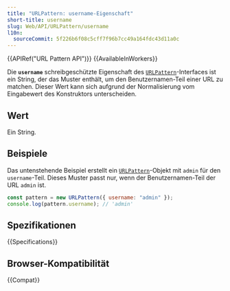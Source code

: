 ```yaml
---
title: "URLPattern: username-Eigenschaft"
short-title: username
slug: Web/API/URLPattern/username
l10n:
  sourceCommit: 5f226b6f08c5cff7f96b7cc49a164fdc43d11a0c
---
```


{{APIRef("URL Pattern API")}} {{AvailableInWorkers}}

Die **`username`** schreibgeschützte Eigenschaft des [`URLPattern`](/de/docs/Web/API/URLPattern)-Interfaces ist ein
String, der das Muster enthält, um den Benutzernamen-Teil einer URL zu matchen. Dieser Wert kann sich aufgrund der Normalisierung vom Eingabewert des Konstruktors unterscheiden.

## Wert

Ein String.

## Beispiele

Das untenstehende Beispiel erstellt ein [`URLPattern`](/de/docs/Web/API/URLPattern)-Objekt mit `admin` für
den `username`-Teil. Dieses Muster passt nur, wenn der Benutzernamen-Teil der URL
`admin` ist.

```js
const pattern = new URLPattern({ username: "admin" });
console.log(pattern.username); // 'admin'
```

## Spezifikationen

{{Specifications}}

## Browser-Kompatibilität

{{Compat}}
